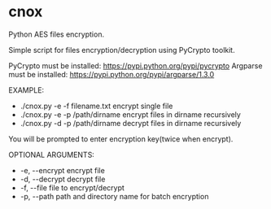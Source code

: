 # cnox
Python AES files encryption.

Simple script for files encryption/decryption using PyCrypto toolkit.

PyCrypto must be installed: https://pypi.python.org/pypi/pycrypto
Argparse must be installed: https://pypi.python.org/pypi/argparse/1.3.0

EXAMPLE:
  - ./cnox.py -e -f filename.txt    encrypt single file
  - ./cnox.py -e -p /path/dirname   encrypt files in dirname recursively
  - ./cnox.py -d -p /path/dirname   decrypt files in dirname recursively
  
  You will be prompted to enter encryption key(twice when encrypt).
  
OPTIONAL ARGUMENTS:
  - -e, --encrypt   encrypt file
  - -d, --decrypt   decrypt file
  - -f, --file      file to encrypt/decrypt
  - -p, --path      path and directory name for batch encryption
